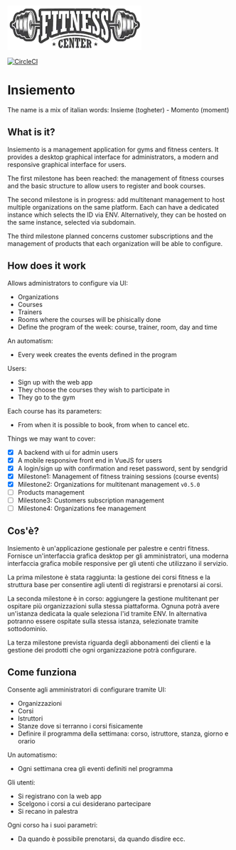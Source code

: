 ![](/app/assets/images/logo_100.png)

[![CircleCI](https://circleci.com/gh/marcomd/insiemento.svg?style=svg)](https://circleci.com/gh/marcomd/insiemento)

# Insiemento

The name is a mix of italian words: Insieme (togheter) - Momento (moment)

## What is it?

Insiemento is a management application for gyms and fitness centers.
It provides a desktop graphical interface for administrators, a modern and responsive graphical interface
for users.

The first milestone has been reached: the management of fitness courses and the basic structure to allow
users to register and book courses.

The second milestone is in progress: add multitenant management to host multiple organizations on the
same platform.
Each can have a dedicated instance which selects the ID via ENV.
Alternatively, they can be hosted on the same instance, selected via subdomain.

The third milestone planned concerns customer subscriptions and the management of products that each
organization will be able to configure.

## How does it work

Allows administrators to configure via UI:

- Organizations
- Courses
- Trainers
- Rooms where the courses will be phisically done
- Define the program of the week: course, trainer, room, day and time

An automatism:

- Every week creates the events defined in the program

Users:

- Sign up with the web app
- They choose the courses they wish to participate in
- They go to the gym

Each course has its parameters:

- From when it is possible to book, from when to cancel etc.

Things we may want to cover:

- [x] A backend with ui for admin users
- [x] A mobile responsive front end in VueJS for users
- [x] A login/sign up with confirmation and reset password, sent by sendgrid
- [x] Milestone1: Management of fitness training sessions (course events)
- [x] Milestone2: Organizations for multitenant management `v0.5.0`
- [ ] Products management
- [ ] Milestone3: Customers subscription management
- [ ] Milestone4: Organizations fee management

## Cos'è?

Insiemento è un'applicazione gestionale per palestre e centri fitness.
Fornisce un'interfaccia grafica desktop per gli amministratori, una moderna interfaccia grafica mobile responsive
per gli utenti che utilizzano il servizio.

La prima milestone è stata raggiunta: la gestione dei corsi fitness e la struttura base per consentire
agli utenti di registrarsi e prenotarsi ai corsi.

La seconda milestone è in corso: aggiungere la gestione multitenant per ospitare più organizzazioni sulla 
stessa piattaforma.
Ognuna potrà avere un'istanza dedicata la quale seleziona l'id tramite ENV.
In alternativa potranno essere ospitate sulla stessa istanza, selezionate tramite sottodominio.

La terza milestone prevista riguarda degli abbonamenti dei clienti e la gestione dei prodotti che ogni 
organizzazione potrà configurare.

## Come funziona

Consente agli amministratori di configurare tramite UI:

- Organizzazioni
- Corsi
- Istruttori
- Stanze dove si terranno i corsi fisicamente
- Definire il programma della settimana: corso, istruttore, stanza, giorno e orario

Un automatismo:

- Ogni settimana crea gli eventi definiti nel programma

Gli utenti:

- Si registrano con la web app
- Scelgono i corsi a cui desiderano partecipare
- Si recano in palestra

Ogni corso ha i suoi parametri:

- Da quando è possibile prenotarsi, da quando disdire ecc.